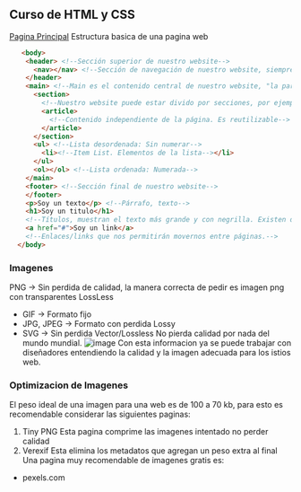 ## Curso de HTML y CSS
[Pagina Principal](index.md)
Estructura basica de una pagina web
```markdown
   <body>
    <header> <!--Sección superior de nuestro website--> 
      <nav></nav> <!--Sección de navegación de nuestro website, siempre dentro del header-->
    </header>
    <main> <!--Main es el contenido central de nuestro website, "la parte del medio"-->
      <section> 
        <!--Nuestro website puede estar divido por secciones, por ejemplo platzi tiene 3: El navegador de cursos y rutas, el feed y nuestras rutas de aprendizaje-->
        <article>
          <!--Contenido independiente de la página. Es reutilizable-->
        </article>
      </section>
      <ul> <!--Lista desordenada: Sin numerar-->
        <li><!--Item List. Elementos de la lista--></li>
      </ul>
      <ol></ol> <!--Lista ordenada: Numerada-->
    </main>
    <footer> <!--Sección final de nuestro website-->
    </footer>
    <p>Soy un texto</p> <!--Párrafo, texto-->
    <h1>Soy un titulo</h1> 
    <!--Títulos, muestran el texto más grande y con negrilla. Existen desde el h1 al h6-->
    <a href="#">Soy un link</a>
    <!--Enlaces/links que nos permitirán movernos entre páginas.-->
  </body>
```
### Imagenes
PNG -> Sin perdida de calidad, la manera correcta de pedir es imagen png con transparentes LossLess
- GIF -> Formato fijo
- JPG, JPEG -> Formato con perdida Lossy
- SVG -> Sin perdida Vector/Lossless No pierda calidad por nada del mundo mundial.
![image](https://user-images.githubusercontent.com/65831379/168197006-8caf2305-e91b-47bf-a558-ae230d6df3cb.png)
Con esta informacion ya se puede trabajar con diseñadores entendiendo la calidad y la imagen adecuada para los istios web.

### Optimizacion de Imagenes
El peso ideal de una imagen para una web es de 100 a 70 kb, para esto es recomendable considerar las siguientes paginas:
1. Tiny PNG Esta pagina comprime las imagenes intentado no perder calidad
2. Verexif Esta elimina los metadatos que agregan un peso extra al final
Una pagina muy recomendable de imagenes gratis es:
- pexels.com
